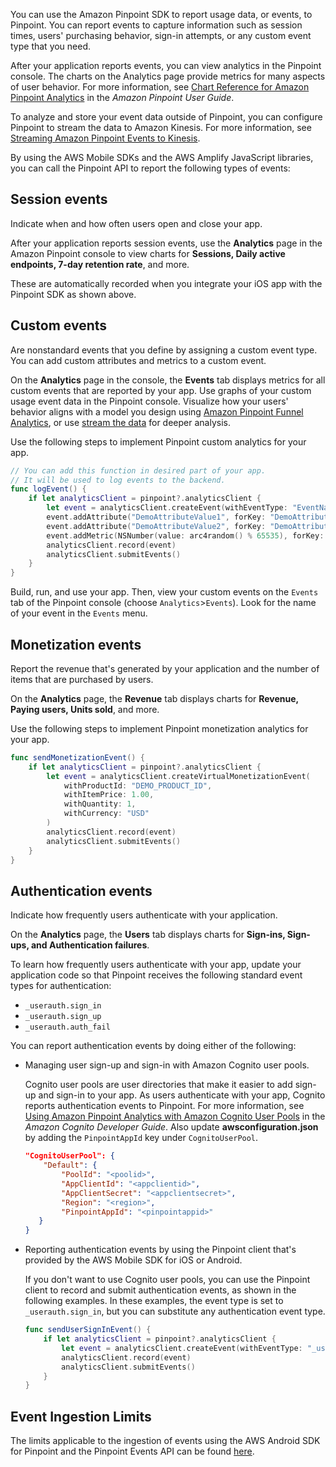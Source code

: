 You can use the Amazon Pinpoint SDK to report usage data, or events, to Pinpoint. You can report events to capture information such as session times, users' purchasing behavior, sign-in attempts, or any custom event type that you need.

After your application reports events, you can view analytics in the Pinpoint console. The charts on the Analytics page provide metrics for many aspects of user behavior. For more information, see [Chart Reference for Amazon Pinpoint Analytics](https://docs.aws.amazon.com/pinpoint/latest/userguide/analytics-charts.html) in the _Amazon Pinpoint User Guide_.

To analyze and store your event data outside of Pinpoint, you can configure Pinpoint to stream the data to Amazon Kinesis. For more information, see [Streaming Amazon Pinpoint Events to Kinesis](https://docs.aws.amazon.com/pinpoint/latest/developerguide/analytics-streaming.html).

By using the AWS Mobile SDKs and the AWS Amplify JavaScript libraries, you can call the Pinpoint API to report the following types of events:

## Session events

Indicate when and how often users open and close your app.

After your application reports session events, use the **Analytics** page in the Amazon Pinpoint console to view charts for **Sessions, Daily active endpoints, 7-day retention rate**, and more.

These are automatically recorded when you integrate your iOS app with the Pinpoint SDK as shown above.

## Custom events

Are nonstandard events that you define by assigning a custom event type. You can add custom attributes and metrics to a custom event.

On the **Analytics** page in the console, the **Events** tab displays metrics for all custom events that are reported by your app. Use graphs of your custom usage event data in the Pinpoint console. Visualize how your users' behavior aligns with a model you design using [Amazon Pinpoint Funnel Analytics](https://docs.aws.amazon.com/pinpoint/latest/userguide/analytics-funnels.html), or use [stream the data](https://docs.aws.amazon.com/pinpoint/latest/userguide/analytics-streaming.html) for deeper analysis.

Use the following steps to implement Pinpoint custom analytics for your app.

```swift
// You can add this function in desired part of your app.
// It will be used to log events to the backend.
func logEvent() {
    if let analyticsClient = pinpoint?.analyticsClient {
        let event = analyticsClient.createEvent(withEventType: "EventName")
        event.addAttribute("DemoAttributeValue1", forKey: "DemoAttribute1")
        event.addAttribute("DemoAttributeValue2", forKey: "DemoAttribute2")
        event.addMetric(NSNumber(value: arc4random() % 65535), forKey: "EventName")
        analyticsClient.record(event)
        analyticsClient.submitEvents()
    }
}
```

Build, run, and use your app. Then, view your custom events on the `Events` tab of the Pinpoint console (choose `Analytics`>`Events`). Look for the name of your event in the `Events` menu.

## Monetization events

Report the revenue that's generated by your application and the number of items that are purchased by users.

On the **Analytics** page, the **Revenue** tab displays charts for **Revenue, Paying users, Units sold**, and more.

Use the following steps to implement Pinpoint monetization analytics for your app.

```swift
func sendMonetizationEvent() {
    if let analyticsClient = pinpoint?.analyticsClient {
        let event = analyticsClient.createVirtualMonetizationEvent(
            withProductId: "DEMO_PRODUCT_ID",
            withItemPrice: 1.00,
            withQuantity: 1,
            withCurrency: "USD"
        )
        analyticsClient.record(event)
        analyticsClient.submitEvents()
    }
}
```

## Authentication events

Indicate how frequently users authenticate with your application.

On the **Analytics** page, the **Users** tab displays charts for **Sign-ins, Sign-ups, and Authentication failures**.

To learn how frequently users authenticate with your app, update your application code so that Pinpoint receives the following standard event types for authentication:

* `_userauth.sign_in`
* `_userauth.sign_up`
* `_userauth.auth_fail`

You can report authentication events by doing either of the following:

* Managing user sign-up and sign-in with Amazon Cognito user pools.

    Cognito user pools are user directories that make it easier to add sign-up and sign-in to your app. As users authenticate with your app, Cognito reports authentication events to Pinpoint. For more information, see [Using Amazon Pinpoint Analytics with Amazon Cognito User Pools](https://docs.aws.amazon.com/cognito/latest/developerguide/cognito-user-pools-pinpoint-integration.html) in the _Amazon Cognito Developer Guide_. Also update **awsconfiguration.json** by adding the `PinpointAppId` key under `CognitoUserPool`.
    
    ```json
    "CognitoUserPool": {
        "Default": {
            "PoolId": "<poolid>",
            "AppClientId": "<appclientid>",
            "AppClientSecret": "<appclientsecret>",
            "Region": "<region>",
            "PinpointAppId": "<pinpointappid>"
       }
    }
    ```

* Reporting authentication events by using the Pinpoint client that's provided by the AWS Mobile SDK for iOS or Android.

    If you don't want to use Cognito user pools, you can use the Pinpoint client to record and submit authentication events, as shown in the following examples. In these examples, the event type is set to `_userauth.sign_in`, but you can substitute any authentication event type.

    ```swift
    func sendUserSignInEvent() {
        if let analyticsClient = pinpoint?.analyticsClient {
            let event = analyticsClient.createEvent(withEventType: "_userauth.sign_in")
            analyticsClient.record(event)
            analyticsClient.submitEvents()
        }
    }
    ```
    
## Event Ingestion Limits

The limits applicable to the ingestion of events using the AWS Android SDK for Pinpoint and the Pinpoint Events API
can be found [here](https://docs.aws.amazon.com/pinpoint/latest/developerguide/limits.html#limits-events).
